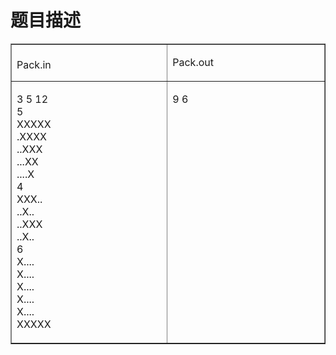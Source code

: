

# 题目描述


<table border="1" cellpadding="0" cellspacing="0">
<tbody>
<tr>
<td valign="top" width="284">
<br/>
Pack.in
</td>
<td valign="top" width="284">
<p>
Pack.out
</p>
</td>
</tr>
<tr>
<td valign="top" width="284">
<p>
3 5 12<br/>
5<br/>
XXXXX<br/>
.XXXX<br/>
..XXX<br/>
...XX<br/>
....X<br/>
4<br/>
XXX..<br/>
..X..<br/>
..XXX<br/>
..X..<br/>
6<br/>
X....<br/>
X....<br/>
X....<br/>
X....<br/>
X....<br/>
XXXXX
</p>
</td>
<td valign="top" width="284">
<p>
9 6
</p>
</td>
</tr>
</tbody>
</table>
